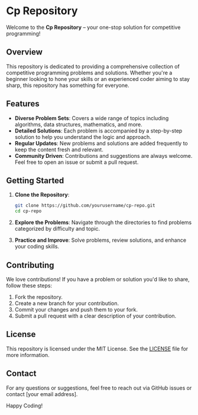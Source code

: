 # Cp Repository

Welcome to the **Cp Repository** – your one-stop solution for competitive programming!

## Overview

This repository is dedicated to providing a comprehensive collection of competitive programming problems and solutions. Whether you're a beginner looking to hone your skills or an experienced coder aiming to stay sharp, this repository has something for everyone.

## Features

- **Diverse Problem Sets**: Covers a wide range of topics including algorithms, data structures, mathematics, and more.
- **Detailed Solutions**: Each problem is accompanied by a step-by-step solution to help you understand the logic and approach.
- **Regular Updates**: New problems and solutions are added frequently to keep the content fresh and relevant.
- **Community Driven**: Contributions and suggestions are always welcome. Feel free to open an issue or submit a pull request.

## Getting Started

1. **Clone the Repository**:
    ```bash
    git clone https://github.com/yourusername/cp-repo.git
    cd cp-repo
    ```

2. **Explore the Problems**: Navigate through the directories to find problems categorized by difficulty and topic.

3. **Practice and Improve**: Solve problems, review solutions, and enhance your coding skills.

## Contributing

We love contributions! If you have a problem or solution you'd like to share, follow these steps:
1. Fork the repository.
2. Create a new branch for your contribution.
3. Commit your changes and push them to your fork.
4. Submit a pull request with a clear description of your contribution.

## License

This repository is licensed under the MIT License. See the [LICENSE](LICENSE) file for more information.

## Contact

For any questions or suggestions, feel free to reach out via GitHub issues or contact [your email address].

Happy Coding!
